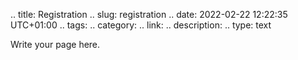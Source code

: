.. title: Registration
.. slug: registration
.. date: 2022-02-22 12:22:35 UTC+01:00
.. tags:
.. category:
.. link:
.. description:
.. type: text

Write your page here.
